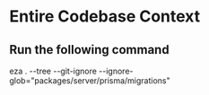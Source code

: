# Entire Codebase Context

## Run the following command

eza . --tree --git-ignore --ignore-glob="packages/server/prisma/migrations"
